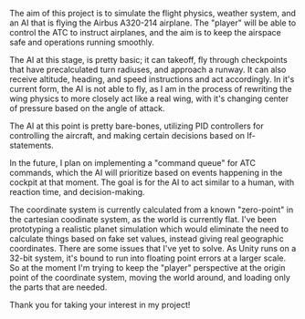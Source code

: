 The aim of this project is to simulate the flight physics, weather system, and an AI that is flying the Airbus A320-214 airplane.
The "player" will be able to control the ATC to instruct airplanes, and the aim is to keep the airspace safe and operations running smoothly.

The AI at this stage, is pretty basic; it can takeoff, fly through checkpoints that have precalculated turn radiuses, and approach a runway.
It can also receive altitude, heading, and speed instructions and act accordingly.
In it's current form, the AI is not able to fly, as I am in the process of rewriting the wing physics to more closely act like
a real wing, with it's changing center of pressure based on the angle of attack.

The AI at this point is pretty bare-bones, utilizing PID controllers for controlling the aircraft, and making certain decisions
based on If-statements.

In the future, I plan on implementing a "command queue" for ATC commands, which the AI will prioritize based on events happening
in the cockpit at that moment. The goal is for the AI to act similar to a human, with reaction time, and decision-making.

The coordinate system is currently calculated from a known "zero-point" in the cartesian coodinate system, as the world is currently flat.
I've been prototyping a realistic planet simulation which would eliminate the need to calculate things based on fake set values, instead
giving real geographic coordinates. There are some issues that I've yet to solve. As Unity runs on a 32-bit system, it's bound to run
into floating point errors at a larger scale. So at the moment I'm trying to keep the "player" perspective at the origin point of the
coordinate system, moving the world around, and loading only the parts that are needed.

Thank you for taking your interest in my project!

